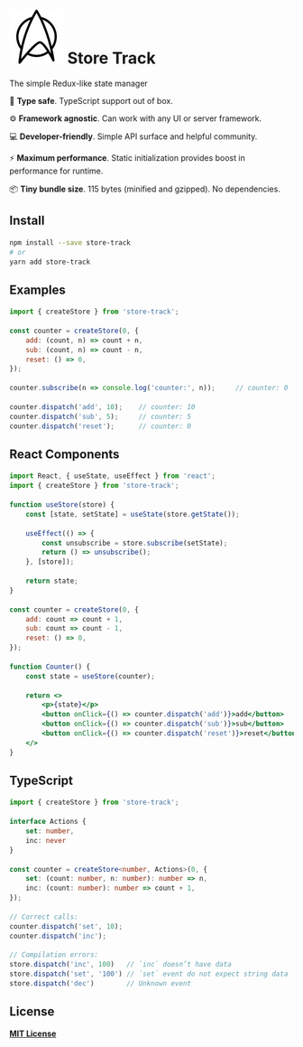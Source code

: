 # ![Store Track Logo](logo.svg) Store Track

The simple Redux-like state manager

💎 **Type safe**. TypeScript support out of box.

⚙️ **Framework agnostic**. Can work with any UI or server framework.

💻️ **Developer-friendly**. Simple API surface and helpful community.

⚡️ **Maximum performance**. Static initialization provides boost in performance for runtime.

📦️ **Tiny bundle size**. 115 bytes (minified and gzipped). No dependencies.

## Install

```sh
npm install --save store-track
# or
yarn add store-track
```

## Examples

```js
import { createStore } from 'store-track';

const counter = createStore(0, {
    add: (count, n) => count + n,
    sub: (count, n) => count - n,
    reset: () => 0,
});

counter.subscribe(n => console.log('counter:', n));     // counter: 0

counter.dispatch('add', 10);    // counter: 10
counter.dispatch('sub', 5);     // counter: 5
counter.dispatch('reset');      // counter: 0
```

## React Components

```jsx
import React, { useState, useEffect } from 'react';
import { createStore } from 'store-track';

function useStore(store) {
    const [state, setState] = useState(store.getState());
    
    useEffect(() => {
        const unsubscribe = store.subscribe(setState);
        return () => unsubscribe();
    }, [store]);
    
    return state;
}

const counter = createStore(0, {
    add: count => count + 1,
    sub: count => count - 1,
    reset: () => 0,
});

function Counter() {
    const state = useStore(counter);

    return <>
        <p>{state}</p>
        <button onClick={() => counter.dispatch('add')}>add</button>
        <button onClick={() => counter.dispatch('sub')}>sub</button>
        <button onClick={() => counter.dispatch('reset')}>reset</button>
    </>
}
```

## TypeScript

```ts
import { createStore } from 'store-track';

interface Actions {
    set: number,
    inc: never
}

const counter = createStore<number, Actions>(0, {
    set: (count: number, n: number): number => n,
    inc: (count: number): number => count + 1,
});

// Correct calls:
counter.dispatch('set', 10);
counter.dispatch('inc');

// Compilation errors:
store.dispatch('inc', 100)   // `inc` doesn’t have data
store.dispatch('set', '100') // `set` event do not expect string data
store.dispatch('dec')        // Unknown event
```

## License

[**MIT License**](LICENSE)
